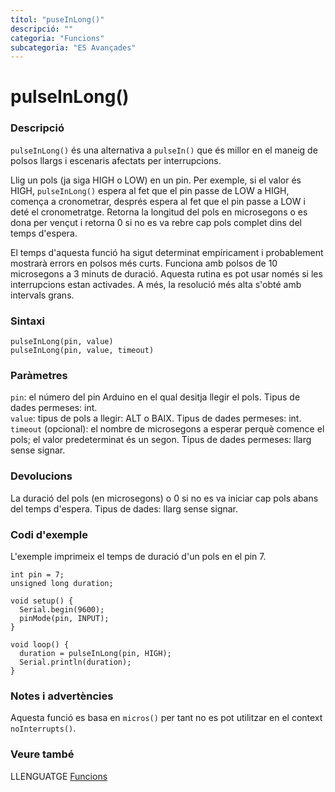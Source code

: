 ```yaml
---
títol: "puseInLong()"
descripció: ""
categoria: "Funcions"
subcategoria: "ES Avançades"
---
```


# pulseInLong()

### Descripció

`pulseInLong()` és una alternativa a `pulseIn()` que és millor en el maneig de polsos llargs i escenaris afectats per interrupcions.

Llig un pols (ja siga HIGH o LOW) en un pin. Per exemple, si el valor és HIGH, `pulseInLong()` espera al fet que el pin passe de LOW a HIGH, comença a cronometrar, després espera al fet que el pin passe a LOW i deté el cronometratge. Retorna la longitud del pols en microsegons o es dona per vençut i retorna 0 si no es va rebre cap pols complet dins del temps d'espera.

El temps d'aquesta funció ha sigut determinat empíricament i probablement mostrarà errors en polsos més curts. Funciona amb polsos de 10 microsegons a 3 minuts de duració. Aquesta rutina es pot usar només si les interrupcions estan activades. A més, la resolució més alta s'obté amb intervals grans.

### Sintaxi

`pulseInLong(pin, value)`  
`pulseInLong(pin, value, timeout)`  

### Paràmetres

`pin`: el número del pin Arduino en el qual desitja llegir el pols. Tipus de dades permeses: int.  
`value`: tipus de pols a llegir: ALT o BAIX. Tipus de dades permeses: int.  
`timeout` (opcional): el nombre de microsegons a esperar perquè comence el pols; el valor predeterminat és un segon. Tipus de dades permeses: llarg sense signar.

### Devolucions

La duració del pols (en microsegons) o 0 si no es va iniciar cap pols abans del temps d'espera. Tipus de dades: llarg sense signar.

### Codi d'exemple

L'exemple imprimeix el temps de duració d'un pols en el pin 7.

```
int pin = 7;
unsigned long duration;

void setup() {
  Serial.begin(9600);
  pinMode(pin, INPUT);
}

void loop() {
  duration = pulseInLong(pin, HIGH);
  Serial.println(duration);
}
```

### Notes i advertències

Aquesta funció es basa en `micros()` per tant no es pot utilitzar en el context `noInterrupts()`.

### Veure també

LLENGUATGE [Funcions](../../Funcions.md)
